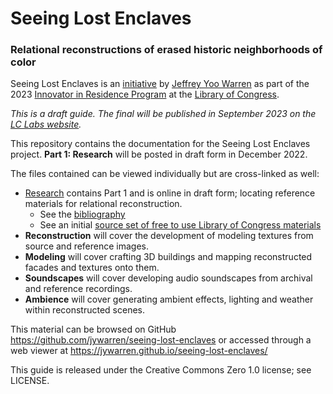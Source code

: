 # Seeing Lost Enclaves
### Relational reconstructions of erased historic neighborhoods of color

Seeing Lost Enclaves is an [initiative](https://newsroom.loc.gov/news/2023-innovator-in-residence-rebuilds-and-revisits-lost-communities/s/33e910fb-0ea2-4676-ba4c-0ce15e664735) by [Jeffrey Yoo Warren](https://unterbahn.com) as part of the 2023 [Innovator in Residence Program](https://labs.loc.gov/about/opportunities/innovator-in-residence-program) at the [Library of Congress](https://www.loc.gov/).

_This is a draft guide. The final will be published in September 2023 on the [LC Labs website](https://labs.loc.gov/work/experiments/lost-enclaves)._

This repository contains the documentation for the Seeing Lost Enclaves project. **Part 1: Research** will be posted in draft form in December 2022.

The files contained can be viewed individually but are cross-linked as well:

* [Research](research/index.md) contains Part 1 and is online in draft form; locating reference materials for relational reconstruction.
    * See the [bibliography](research/bibliography.md)
    * See an initial [source set of free to use Library of Congress materials](research/collection.md)
* **Reconstruction** will cover the development of modeling textures from source and reference images.
* **Modeling** will cover crafting 3D buildings and mapping reconstructed facades and textures onto them.
* **Soundscapes** will cover developing audio soundscapes from archival and reference recordings.
* **Ambience** will cover generating ambient effects, lighting and weather within reconstructed scenes.

This material can be browsed on GitHub https://github.com/jywarren/seeing-lost-enclaves or accessed through a web viewer at https://jywarren.github.io/seeing-lost-enclaves/

This guide is released under the Creative Commons Zero 1.0 license; see LICENSE.

